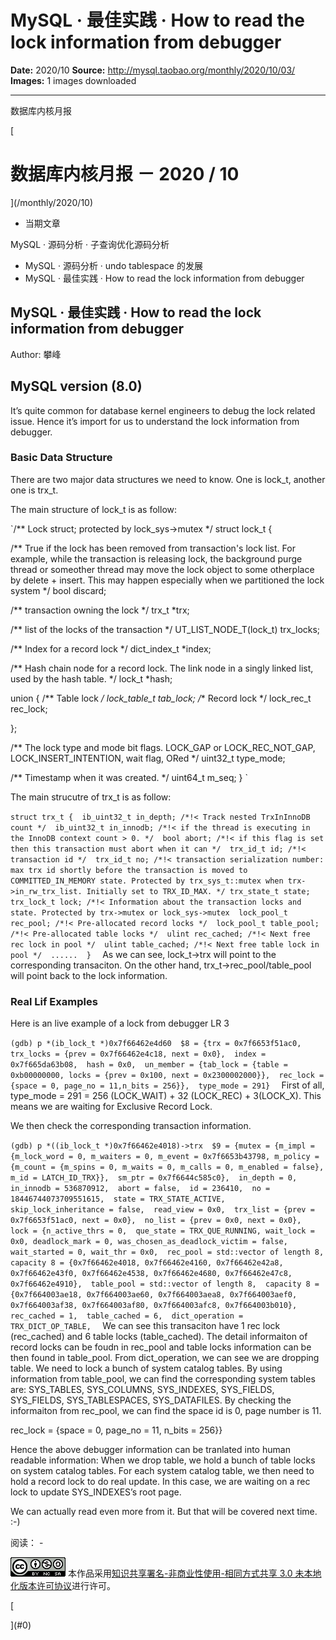 # MySQL · 最佳实践 · How to read the lock information from debugger

**Date:** 2020/10
**Source:** http://mysql.taobao.org/monthly/2020/10/03/
**Images:** 1 images downloaded

---

数据库内核月报

 [
 # 数据库内核月报 － 2020 / 10
 ](/monthly/2020/10)

 * 当期文章

 MySQL · 源码分析 · 子查询优化源码分析
* MySQL · 源码分析 · undo tablespace 的发展
* MySQL · 最佳实践 · How to read the lock information from debugger

 ## MySQL · 最佳实践 · How to read the lock information from debugger 
 Author: 攀峰 

 ## MySQL version (8.0)

It’s quite common for database kernel engineers to debug the lock related issue. Hence
it’s import for us to understand the lock information from debugger.

### Basic Data Structure
There are two major data structures we need to know. One is lock_t, another one is trx_t.

The main structure of lock_t is as follow:

`/** Lock struct; protected by lock_sys->mutex */
struct lock_t {

 /** True if the lock has been removed from transaction's lock
 list. For example, while the transaction is releasing lock, the
 background purge thread or someother thread may move the lock
 object to some otherplace by delete + insert. This may happen
 especially when we partitioned the lock system */ 
 bool discard;

 /** transaction owning the lock */ 
 trx_t *trx;

 /** list of the locks of the transaction */ 
 UT_LIST_NODE_T(lock_t) trx_locks;

 /** Index for a record lock */ 
 dict_index_t *index;

 /** Hash chain node for a record lock. The link node in a singly
 linked list, used by the hash table. */ 
 lock_t *hash;

 union { 
 /** Table lock */ 
 lock_table_t tab_lock; 
 /** Record lock */ 
 lock_rec_t rec_lock; 

 }; 
 
 /** The lock type and mode bit flags.
 LOCK_GAP or LOCK_REC_NOT_GAP, LOCK_INSERT_INTENTION, wait flag, ORed */ 
 uint32_t type_mode; 

 /** Timestamp when it was created. */ 
 uint64_t m_seq; 
}
`

The main strucutre of trx_t is as follow:

`struct trx_t { 
 ib_uint32_t in_depth; /*!< Track nested TrxInInnoDB count */ 
 ib_uint32_t in_innodb; /*!< if the thread is executing in the InnoDB context count > 0. */ 
 bool abort; /*!< if this flag is set then this transaction must abort when it can */ 
 trx_id_t id; /*!< transaction id */ 
 trx_id_t no; /*!< transaction serialization number: max trx id shortly before the transaction is moved to 
 COMMITTED_IN_MEMORY state. Protected by trx_sys_t::mutex when trx->in_rw_trx_list. Initially set to TRX_ID_MAX. */
 trx_state_t state; 
 trx_lock_t lock; /*!< Information about the transaction locks and state. Protected by trx->mutex or lock_sys->mutex 
 lock_pool_t rec_pool; /*!< Pre-allocated record locks */ 
 lock_pool_t table_pool; /*!< Pre-allocated table locks */ 
 ulint rec_cached; /*!< Next free rec lock in pool */ 
 ulint table_cached; /*!< Next free table lock in pool */ 
 ...... 
} 
`
As we can see, lock_t->trx will point to the corresponding transaciton. On the 
other hand, trx_t->rec_pool/table_pool will point back to the lock information.

### Real Lif Examples
Here is an live example of a lock from debugger LR 3

`(gdb) p *(ib_lock_t *)0x7f66462e4d60 
$8 = {trx = 0x7f6653f51ac0, trx_locks = {prev = 0x7f66462e4c18, next = 0x0}, 
 index = 0x7f665da63b08, 
 hash = 0x0, 
 un_member = {tab_lock = {table = 0xb00000000, locks = {prev = 0x100, next = 0x2300002000}}, 
 rec_lock = {space = 0, page_no = 11,n_bits = 256}}, 
 type_mode = 291} 
`
First of all, type_mode = 291 = 256 (LOCK_WAIT) + 32 (LOCK_REC) + 3(LOCK_X). This means we are waiting for Exclusive Record Lock.

We then check the corresponding transaction information.

`(gdb) p *((ib_lock_t *)0x7f66462e4018)->trx 
$9 = {mutex = {m_impl = {m_lock_word = 0, m_waiters = 0, m_event = 0x7f6653b43798, m_policy = {m_count = {m_spins = 0, m_waits = 0,
m_calls = 0, m_enabled = false}, 
m_id = LATCH_ID_TRX}}, 
sm_ptr = 0x7f6644c585c0}, 
in_depth = 0, 
in_innodb = 536870912, 
abort = false, 
id = 236410, 
no = 18446744073709551615, 
state = TRX_STATE_ACTIVE, 
skip_lock_inheritance = false, 
read_view = 0x0, 
trx_list = {prev = 0x7f6653f51ac0, next = 0x0}, 
no_list = {prev = 0x0, next = 0x0}, 
lock = {n_active_thrs = 0, 
que_state = TRX_QUE_RUNNING, wait_lock = 0x0, deadlock_mark = 0, was_chosen_as_deadlock_victim = false, wait_started = 0,
wait_thr = 0x0, 
rec_pool = std::vector of length 8, capacity 8 = {0x7f66462e4018, 0x7f66462e4160, 0x7f66462e42a8,
0x7f66462e43f0, 0x7f66462e4538, 0x7f66462e4680, 0x7f66462e47c8, 0x7f66462e4910}, 
table_pool = std::vector of length 8, 
capacity 8 = {0x7f664003ae18, 0x7f664003ae60, 0x7f664003aea8, 0x7f664003aef0,
0x7f664003af38, 0x7f664003af80, 0x7f664003afc8, 0x7f664003b010}, 
rec_cached = 1, 
table_cached = 6, 
dict_operation = TRX_DICT_OP_TABLE, 
`
We can see this transaciton have 1 rec lock (rec_cached) and 6 table locks (table_cached). The detail informaiton of record 
locks can be foudn in rec_pool and table locks information can be then found in table_pool. From dict_operation, we can 
see we are dropping table. We need to lock a bunch of system catalog tables. By using information from table_pool, we can 
find the corresponding system tables are: SYS_TABLES, SYS_COLUMNS, SYS_INDEXES, SYS_FIELDS, SYS_FIELDS, SYS_TABLESPACES, 
SYS_DATAFILES. By checking the informaiton from rec_pool, we can find the space id is 0, page number is 11. 

rec_lock = {space = 0, page_no = 11, n_bits = 256}}

Hence the above debugger information can be tranlated into human readable information: 
When we drop table, we hold a bunch of table locks on system catalog tables. For each system catalog table,
we then need to hold a record lock to do real update. In this case, we are waiting on a rec lock to update SYS_INDEXES’s root
page.

We can actually read even more from it. But that will be covered next time. :-)

 阅读： - 

[![知识共享许可协议](.img/8232d49bd3e9_88x31.png)](http://creativecommons.org/licenses/by-nc-sa/3.0/)
本作品采用[知识共享署名-非商业性使用-相同方式共享 3.0 未本地化版本许可协议](http://creativecommons.org/licenses/by-nc-sa/3.0/)进行许可。

 [

 ](#0)